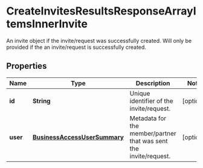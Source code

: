 

# CreateInvitesResultsResponseArrayItemsInnerInvite

An invite object if the invite/request was successfully created. Will only be provided if the an invite/request is successfully created.

## Properties

| Name | Type | Description | Notes |
|------------ | ------------- | ------------- | -------------|
|**id** | **String** | Unique identifier of the invite/request. |  [optional] |
|**user** | [**BusinessAccessUserSummary**](BusinessAccessUserSummary.md) | Metadata for the member/partner that was sent the invite/request. |  [optional] |



